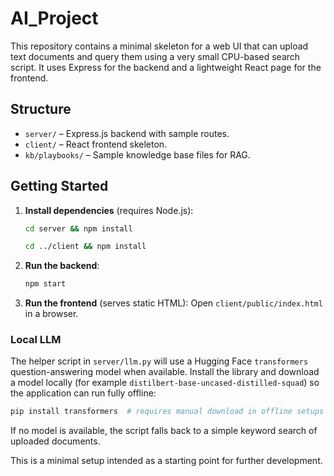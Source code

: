 # AI_Project

This repository contains a minimal skeleton for a web UI that can upload text documents and query them using a very small CPU-based search script. It uses Express for the backend and a lightweight React page for the frontend.

## Structure

- `server/` – Express.js backend with sample routes.
- `client/` – React frontend skeleton.
- `kb/playbooks/` – Sample knowledge base files for RAG.

## Getting Started

1. **Install dependencies** (requires Node.js):
   ```bash
   cd server && npm install
   ```
   ```bash
   cd ../client && npm install
   ```
2. **Run the backend**:
   ```bash
   npm start
   ```
3. **Run the frontend** (serves static HTML):
   Open `client/public/index.html` in a browser.

### Local LLM

The helper script in `server/llm.py` will use a Hugging Face
`transformers` question-answering model when available. Install the
library and download a model locally (for example
`distilbert-base-uncased-distilled-squad`) so the application can run
fully offline:

```bash
pip install transformers  # requires manual download in offline setups
```

If no model is available, the script falls back to a simple keyword
search of uploaded documents.

This is a minimal setup intended as a starting point for further development.
